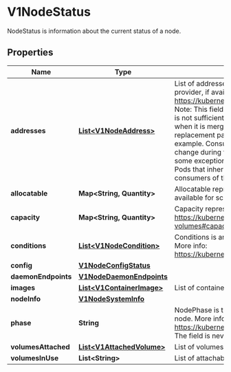 

# V1NodeStatus

NodeStatus is information about the current status of a node.

## Properties

| Name | Type | Description | Notes |
|------------ | ------------- | ------------- | -------------|
|**addresses** | [**List&lt;V1NodeAddress&gt;**](V1NodeAddress.md) | List of addresses reachable to the node. Queried from cloud provider, if available. More info: https://kubernetes.io/docs/concepts/nodes/node/#addresses Note: This field is declared as mergeable, but the merge key is not sufficiently unique, which can cause data corruption when it is merged. Callers should instead use a full-replacement patch. See https://pr.k8s.io/79391 for an example. Consumers should assume that addresses can change during the lifetime of a Node. However, there are some exceptions where this may not be possible, such as Pods that inherit a Node&#39;s address in its own status or consumers of the downward API (status.hostIP). |  [optional] |
|**allocatable** | **Map&lt;String, Quantity&gt;** | Allocatable represents the resources of a node that are available for scheduling. Defaults to Capacity. |  [optional] |
|**capacity** | **Map&lt;String, Quantity&gt;** | Capacity represents the total resources of a node. More info: https://kubernetes.io/docs/concepts/storage/persistent-volumes#capacity |  [optional] |
|**conditions** | [**List&lt;V1NodeCondition&gt;**](V1NodeCondition.md) | Conditions is an array of current observed node conditions. More info: https://kubernetes.io/docs/concepts/nodes/node/#condition |  [optional] |
|**config** | [**V1NodeConfigStatus**](V1NodeConfigStatus.md) |  |  [optional] |
|**daemonEndpoints** | [**V1NodeDaemonEndpoints**](V1NodeDaemonEndpoints.md) |  |  [optional] |
|**images** | [**List&lt;V1ContainerImage&gt;**](V1ContainerImage.md) | List of container images on this node |  [optional] |
|**nodeInfo** | [**V1NodeSystemInfo**](V1NodeSystemInfo.md) |  |  [optional] |
|**phase** | **String** | NodePhase is the recently observed lifecycle phase of the node. More info: https://kubernetes.io/docs/concepts/nodes/node/#phase The field is never populated, and now is deprecated. |  [optional] |
|**volumesAttached** | [**List&lt;V1AttachedVolume&gt;**](V1AttachedVolume.md) | List of volumes that are attached to the node. |  [optional] |
|**volumesInUse** | **List&lt;String&gt;** | List of attachable volumes in use (mounted) by the node. |  [optional] |



